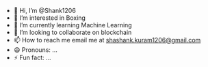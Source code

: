 - 👋 Hi, I’m @Shank1206
- 👀 I’m interested in Boxing
- 🌱 I’m currently learning Machine Learning
- 💞️ I’m looking to collaborate on blockchain
- 📫 How to reach me email me at shashank.kuram1206@gmail.com
- 😄 Pronouns: ...
- ⚡ Fun fact: ...

<!---
Shank1206/Shank1206 is a ✨ special ✨ repository because its `README.md` (this file) appears on your GitHub profile.
You can click the Preview link to take a look at your changes.
--->
